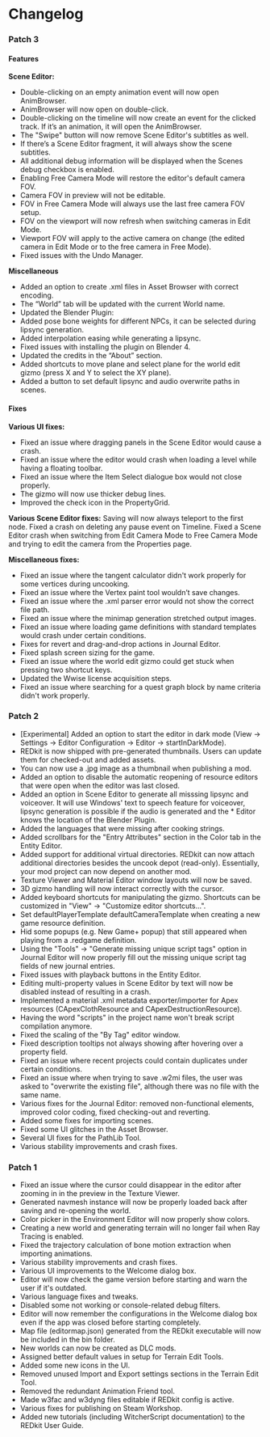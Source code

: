 # Changelog
### Patch 3

#### Features

**Scene Editor:**
* Double-clicking on an empty animation event will now open AnimBrowser.
* AnimBrowser will now open on double-click.
* Double-clicking on the timeline will now create an event for the clicked track. If it’s an animation, it will open the AnimBrowser.
* The "Swipe" button will now remove Scene Editor's subtitles as well.
* If there’s a Scene Editor fragment, it will always show the scene subtitles.
* All additional debug information will be displayed when the Scenes debug checkbox is enabled.
* Enabling Free Camera Mode will restore the editor's default camera FOV.
* Camera FOV in preview will not be editable.
* FOV in Free Camera Mode will always use the last free camera FOV setup.
* FOV on the viewport will now refresh when switching cameras in Edit Mode.
* Viewport FOV will apply to the active camera on change (the edited camera in Edit Mode or to the free camera in Free Mode).
* Fixed issues with the Undo Manager.

**Miscellaneous**
* Added an option to create .xml files in Asset Browser with correct encoding.
* The “World” tab will be updated with the current World name.
* Updated the Blender Plugin:
* Added pose bone weights for different NPCs, it can be selected during lipsync generation.
* Added interpolation easing while generating a lipsync.
* Fixed issues with installing the plugin on Blender 4.
* Updated the credits in the “About” section.
* Added shortcuts to move plane and select plane for the world edit gizmo (press X and Y to select the XY plane).
* Added a button to set default lipsync and audio overwrite paths in scenes.


#### Fixes

**Various UI fixes:**
* Fixed an issue where dragging panels in the Scene Editor would cause a crash.
* Fixed an issue where the editor would crash when loading a level while having a floating toolbar.
* Fixed an issue where the Item Select dialogue box would not close properly.
* The gizmo will now use thicker debug lines.
* Improved the check icon in the PropertyGrid.

**Various Scene Editor fixes:**
Saving will now always teleport to the first node.
Fixed a crash on deleting any pause event on Timeline.
Fixed a Scene Editor crash when switching from Edit Camera Mode to Free Camera Mode and trying to edit the camera from the Properties page.

**Miscellaneous fixes:**
* Fixed an issue where the tangent calculator didn't work properly for some vertices during uncooking.
* Fixed an issue where the Vertex paint tool wouldn’t save changes.
* Fixed an issue where the .xml parser error would not show the correct file path.
* Fixed an issue where the minimap generation stretched output images.
* Fixed an issue where loading game definitions with standard templates would crash under certain conditions.
* Fixes for revert and drag-and-drop actions in Journal Editor.
* Fixed splash screen sizing for the game.
* Fixed an issue where the world edit gizmo could get stuck when pressing two shortcut keys.
* Updated the Wwise license acquisition steps.
* Fixed an issue where searching for a quest graph block by name criteria didn't work properly.

### Patch 2

* [Experimental] Added an option to start the editor in dark mode (View → Settings → Editor Configuration → Editor → startInDarkMode).
* REDkit is now shipped with pre-generated thumbnails. Users can update them for checked-out and added assets.
* You can now use a .jpg image as a thumbnail when publishing a mod.
* Added an option to disable the automatic reopening of resource editors that were open when the editor was last closed.
* Added an option in Scene Editor to generate all misssing lipsync and voiceover. It will use Windows' text to speech feature for voiceover, lipsync generation is possible if the audio is generated and the * Editor knows the location of the Blender Plugin.
* Added the languages that were missing after cooking strings.
* Added scrollbars for the "Entry Attributes" section in the Color tab in the Entity Editor.
* Added support for additional virtual directories. REDkit can now attach additional directories besides the uncook depot (read-only). Essentially, your mod project can now depend on another mod.
* Texture Viewer and Material Editor window layouts will now be saved.
* 3D gizmo handling will now interact correctly with the cursor.
* Added keyboard shortcuts for manipulating the gizmo. Shortcuts can be customized in "View" → "Customize editor shortcuts...".
* Set defaultPlayerTemplate defaultCameraTemplate when creating a new game resource definition.
* Hid some popups (e.g. New Game+ popup) that still appeared when playing from a .redgame definition.
* Using the "Tools" → "Generate missing unique script tags" option in Journal Editor will now properly fill out the missing unique script tag fields of new journal entries.
* Fixed issues with playback buttons in the Entity Editor.
* Editing multi-property values in Scene Editor by text will now be disabled instead of resulting in a crash.
* Implemented a material .xml metadata exporter/importer for Apex resources (CApexClothResource and CApexDestructionResource).
* Having the word "scripts" in the project name won't break script compilation anymore.
* Fixed the scaling of the "By Tag" editor window.
* Fixed description tooltips not always showing after hovering over a property field.
* Fixed an issue where recent projects could contain duplicates under certain conditions.
* Fixed an issue where when trying to save .w2mi files, the user was asked to "overwrite the existing file", although there was no file with the same name.
* Various fixes for the Journal Editor: removed non-functional elements, improved color coding, fixed checking-out and reverting.
* Added some fixes for importing scenes.
* Fixed some UI glitches in the Asset Browser.
* Several UI fixes for the PathLib Tool.
* Various stability improvements and crash fixes.

### Patch 1

* Fixed an issue where the cursor could disappear in the editor after zooming in in the preview in the Texture Viewer.
* Generated navmesh instance will now be properly loaded back after saving and re-opening the world.
* Color picker in the Environment Editor will now properly show colors.
* Creating a new world and generating terrain will no longer fail when Ray Tracing is enabled.
* Fixed the trajectory calculation of bone motion extraction when importing animations.
* Various stability improvements and crash fixes.
* Various UI improvements to the Welcome dialog box.
* Editor will now check the game version before starting and warn the user if it's outdated.
* Various language fixes and tweaks.
* Disabled some not working or console-related debug filters.
* Editor will now remember the configurations in the Welcome dialog box even if the app was closed before starting completely.
* Map file (editormap.json) generated from the REDkit executable will now be included in the bin folder.
* New worlds can now be created as DLC mods.
* Assigned better default values in setup for Terrain Edit Tools.
* Added some new icons in the UI.
* Removed unused Import and Export settings sections in the Terrain Edit Tool.
* Removed the redundant Animation Friend tool.
* Made w3fac and w3dyng files editable if REDkit config is active.
* Various fixes for publishing on Steam Workshop.
* Added new tutorials (including WitcherScript documentation) to the REDkit User Guide.
